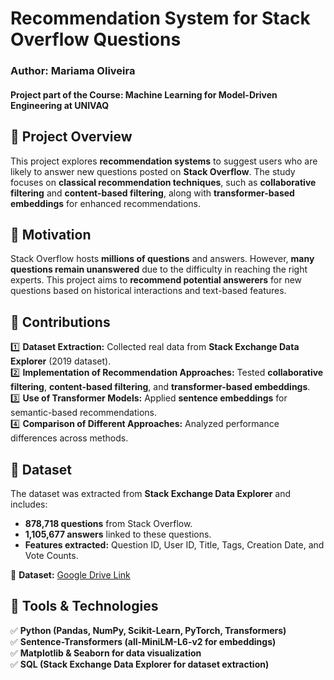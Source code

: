 # Recommendation System for Stack Overflow Questions  
### Author: Mariama Oliveira
#### Project part of the Course: Machine Learning for Model-Driven Engineering at UNIVAQ

## 📌 Project Overview  
This project explores **recommendation systems** to suggest users who are likely to answer new questions posted on **Stack Overflow**. The study focuses on **classical recommendation techniques**, such as **collaborative filtering** and **content-based filtering**, along with **transformer-based embeddings** for enhanced recommendations.

## 🔹 Motivation  
Stack Overflow hosts **millions of questions** and answers. However, **many questions remain unanswered** due to the difficulty in reaching the right experts. This project aims to **recommend potential answerers** for new questions based on historical interactions and text-based features.

## 🔹 Contributions  
1️⃣ **Dataset Extraction:** Collected real data from **Stack Exchange Data Explorer** (2019 dataset).  
2️⃣ **Implementation of Recommendation Approaches:** Tested **collaborative filtering**, **content-based filtering**, and **transformer-based embeddings**.  
3️⃣ **Use of Transformer Models:** Applied **sentence embeddings** for semantic-based recommendations.  
4️⃣ **Comparison of Different Approaches:** Analyzed performance differences across methods.  


## 📌 Dataset  
The dataset was extracted from **Stack Exchange Data Explorer** and includes:  
- **878,718 questions** from Stack Overflow.  
- **1,105,677 answers** linked to these questions.  
- **Features extracted:** Question ID, User ID, Title, Tags, Creation Date, and Vote Counts.  
  
📂 **Dataset:** [Google Drive Link](https://tinyurl.com/datasetSO)  


## 📌 Tools & Technologies  
✅ **Python (Pandas, NumPy, Scikit-Learn, PyTorch, Transformers)**  
✅ **Sentence-Transformers (all-MiniLM-L6-v2 for embeddings)**  
✅ **Matplotlib & Seaborn for data visualization**  
✅ **SQL (Stack Exchange Data Explorer for dataset extraction)**  

